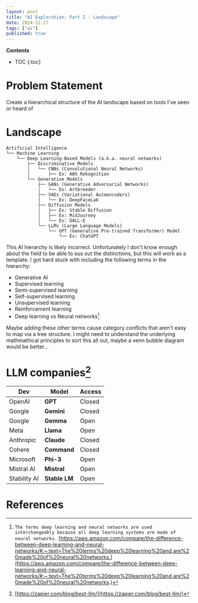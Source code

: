```yaml
---
layout: post
title: "AI Exploration: Part I - Landscape"
date: 2024-12-27
tags: ["ai"]
published: true
---
```


**Contents**
* TOC
{:toc}

# Problem Statement

Create a hierarchical structure of the AI landscape based on tools I've seen or heard of

# Landscape

```
Artificial Intelligence
└── Machine Learning
    └── Deep Learning-Based Models (a.k.a. neural networks)
        ├── Discriminative Models
        │   └── CNNs (Convolutional Neural Networks)  
        │       ├── Ex: AWS Rekognition    
        └── Generative Models
            ├── GANs (Generative Adversarial Networks)
            │   └── Ex: Artbreeder                
            ├── VAEs (Variational Autoencoders)
            │   └── Ex: DeepFaceLab              
            ├── Diffusion Models
            │   ├── Ex: Stable Diffusion
            │   ├── Ex: MidJourney
            │   └── Ex: DALL-E
            └── LLMs (Large Language Models)
                └── GPT (Generative Pre-trained Transformer) Model
                    └── Ex: ChatGPT            
```                           

This AI hierarchy is likely incorrect. Unfortunately I don't know enough about the field to be able to sus out the distinctions, but this will work as a template. I got hard stuck with including the following terms in the hierarchy: 

* Generative AI
* Supervised learning
* Semi-supervised learning
* Self-supervised learning
* Unsupervised learning
* Reinforcement learning
* Deep learning vs Neural networks[^1]

Maybe adding these other terms cause category conflicts that aren't easy to map via a tree structure. I might need to understand the underlying mathmathical principles to sort this all out, maybe a venn bubble diagram would be better...

# LLM companies[^2]

| **Dev**       | **Model**     | **Access** |
|---------------|---------------|------------|
| OpenAI        | **GPT**       | Closed     |
| Google        | **Gemini**    | Closed     |
| Google        | **Gemma**     | Open       |
| Meta          | **Llama**     | Open       |
| Anthropic     | **Claude**    | Closed     |
| Cohere        | **Command**   | Closed     |
| Microsoft     | **Phi-3**     | Open       |
| Mistral AI    | **Mistral**   | Open       |
| Stability AI  | **Stable LM** | Open       |


# References

[^1]: `The terms deep learning and neural networks are used interchangeably because all deep learning systems are made of neural networks.` [https://aws.amazon.com/compare/the-difference-between-deep-learning-and-neural-networks/#:~:text=The%20terms%20deep%20learning%20and,are%20made%20of%20neural%20networks.](https://aws.amazon.com/compare/the-difference-between-deep-learning-and-neural-networks/#:~:text=The%20terms%20deep%20learning%20and,are%20made%20of%20neural%20networks.)

[^2]: [https://zapier.com/blog/best-llm/](https://zapier.com/blog/best-llm/)